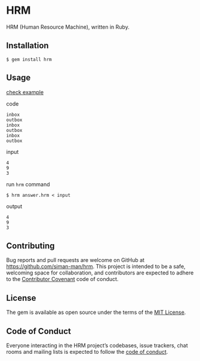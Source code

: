 # HRM

HRM (Human Resource Machine), written in Ruby.

## Installation

```
$ gem install hrm
```

## Usage

[check example](example)


code

```
inbox
outbox
inbox
outbox
inbox
outbox
```

input

```
4
9
3
```

run `hrm` command

```
$ hrm answer.hrm < input
```

output

```
4
9
3
```

## Contributing

Bug reports and pull requests are welcome on GitHub at https://github.com/siman-man/hrm. This project is intended to be a safe, welcoming space for collaboration, and contributors are expected to adhere to the [Contributor Covenant](http://contributor-covenant.org) code of conduct.

## License

The gem is available as open source under the terms of the [MIT License](http://opensource.org/licenses/MIT).

## Code of Conduct

Everyone interacting in the HRM project’s codebases, issue trackers, chat rooms and mailing lists is expected to follow the [code of conduct](https://github.com/siman-man/hrm/blob/master/CODE_OF_CONDUCT.md).
